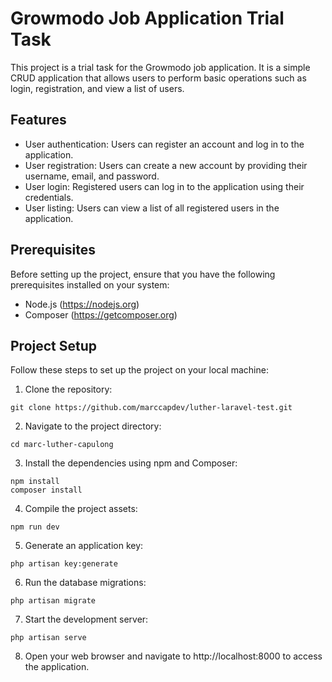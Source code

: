 # Growmodo Job Application Trial Task

This project is a trial task for the Growmodo job application. It is a simple CRUD application that allows users to perform basic operations such as login, registration, and view a list of users.

## Features

- User authentication: Users can register an account and log in to the application.
- User registration: Users can create a new account by providing their username, email, and password.
- User login: Registered users can log in to the application using their credentials.
- User listing: Users can view a list of all registered users in the application.

## Prerequisites

Before setting up the project, ensure that you have the following prerequisites installed on your system:

- Node.js (https://nodejs.org)
- Composer (https://getcomposer.org)

## Project Setup

Follow these steps to set up the project on your local machine:

1. Clone the repository:

```
git clone https://github.com/marccapdev/luther-laravel-test.git
```

2. Navigate to the project directory:

```
cd marc-luther-capulong
```

3. Install the dependencies using npm and Composer:

```
npm install
composer install
```

4. Compile the project assets:

```
npm run dev
```

5. Generate an application key:

```
php artisan key:generate
```

6. Run the database migrations:

```
php artisan migrate
```

7. Start the development server:

```
php artisan serve
```

8. Open your web browser and navigate to http://localhost:8000 to access the application.

